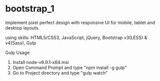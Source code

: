 # bootstrap_1

Implement pixel perfect design with responsive UI for mobile, tablet and desktop layouts.

using skills: HTML5/CSS3, JavaScript, jQuery, Bootstrap v3(LESS) & v4(Sass), Gulp

Gulp Usage

1. Install node-v6.9.1-x64.msi
2. Open Command Prompt and type "npm install -g gulp"
3. Go to Project directory and type "gulp watch"
